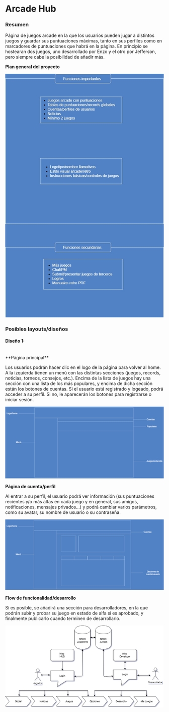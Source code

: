 # Arcade Hub

### Resumen
Página de juegos arcade en la que los usuarios pueden jugar a distintos juegos y guardar sus puntuaciones máximas, tanto en sus perfiles como en marcadores de puntuaciones que habrá en la página. En principio se hostearan dos juegos, uno desarrollado por Enzo y el otro por Jefferson, pero siempre cabe la posibilidad de añadir más.

**Plan general del proyecto**

![Plan](img/bocetos/WebArcade.jpg)

### Posibles layouts/diseños

#### Diseño 1:

<br>
**Página principal**

Los usuarios podrán hacer clic en el logo de la página para volver al home. A la izquierda tienen un menú con las distintas secciones (juegos, records, noticias, torneos, consejos, etc.). Encima de la lista de juegos hay una sección con una lista de los más populares, y encima de dicha sección están los botones de cuentas. Si el usuario está registrado y logeado, podrá acceder a su perfil. Si no, le aparecerán los botones para registrarse o iniciar sesión.

![home](img/bocetos/estructura_pantallas.png)

**Página de cuenta/perfil**

Al entrar a su perfil, el usuario podrá ver información (sus puntuaciones recientes y/o más altas en cada juego y en general, sus amigos, notificaciones, mensajes privados...) y podrá cambiar varios parámetros, como su avatar, su nombre de usuario o su contraseña.

![profile](img/bocetos/estructura_pantallas_cuenta.png)

**Flow de funcionalidad/desarrollo**

Si es posible, se añadirá una sección para desarrolladores, en la que podrán subir y probar su juego en estado de alfa si es aprobado, y finalmente publicarlo cuando terminen de desarrollarlo.

![flow](img/bocetos/arcade-game-hub.png)
